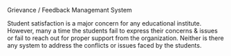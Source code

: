 Grievance / Feedback Managemant System 




Student satisfaction is a major concern for any educational institute. However, many a time the students fail to express their concerns & issues or fail to reach out for proper support from the organization. Neither is there any system to address the conflicts or issues faced by the students.

